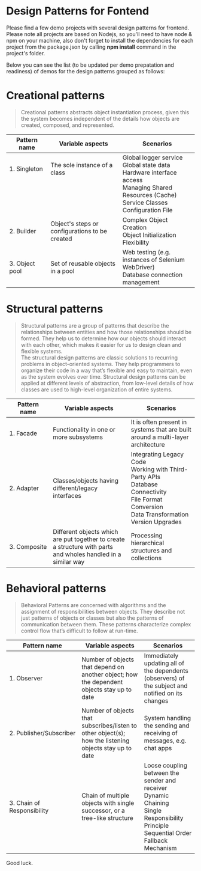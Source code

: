 # Design Patterns for Fontend
Please find a few demo projects with several design patterns for frontend. Please note all projects are based on Nodejs, so you'll need to have node & npm on your machine, also don't forget to install the dependencies for each project from the package.json by calling **npm install** command in the project's folder.

Below you can see the list (to be updated per demo prepatation and readiness) of demos for the design patterns grouped as follows:

#  Creational patterns

> Creational patterns abstracts object instantiation process, given this the system becomes independent of the details how objects are created, composed, and represented.

| Pattern name | Variable aspects | Scenarios |
|--------------|------------------|-----------|
| 1.&nbsp;Singleton  <br /> <br /> <br /> <br /> <br />| The sole instance of a class  <br /> <br /> <br /> <br /> <br />| Global logger service <br /> Global state data <br /> Hardware interface access <br /> Managing Shared Resources (Cache) <br /> Service Classes <br /> Configuration File |
| 2.&nbsp;Builder <br />| Object's steps or configurations to be created <br />| Complex Object Creation <br /> Object Initialization Flexibility |
| 3.&nbsp;Object pool <br />| Set of reusable objects in a pool <br />| Web testing (e.g. instances of Selenium WebDriver) <br /> Database connection management |

# Structural patterns

> Structural patterns are a group of patterns that describe the relationships between entities and how those relationships should be formed. They help us to determine how our objects should interact with each other, which makes it easier for us to design clean and flexible systems. <br />
> The structural design patterns are classic solutions to recurring problems in object-oriented systems. They help programmers to organize their code in a way that’s flexible and easy to maintain, even as the system evolves over time. Structural design patterns can be applied at different levels of abstraction, from low-level details of how classes are used to high-level organization of entire systems.

| Pattern name | Variable aspects | Scenarios |
|--------------|------------------|-----------|
| 1.&nbsp;Facade    | Functionality in one or more subsystems | It is often present in systems that are built around a multi-layer architecture |
| 2.&nbsp;Adapter    | Classes/objects having different/legacy interfaces | Integrating Legacy Code  <br />  Working with Third-Party APIs <br /> Database Connectivity <br /> File Format Conversion <br /> Data Transformation <br /> Version Upgrades |
| 3.&nbsp;Composite    | Different objects which are put together to create a structure with parts and wholes handled in a similar way | Processing hierarchical structures and collections |


# Behavioral patterns
> Behavioral Patterns are concerned with algorithms and the assignment of responsibilities between objects.
> They describe not just patterns of objects or classes but also the patterns of communication between them.
> These patterns characterize complex control flow that’s difficult to follow at run-time. 

| Pattern name | Variable aspects | Scenarios |
|--------------|------------------|-----------|
| 1.&nbsp;Observer  | Number of objects that depend on another object; how the dependent objects stay up to date | Immediately updating all of the dependents (observers) of the subject and notified on its changes |
| 2.&nbsp;Publisher/Subscriber  | Number of objects that subscribes/listen to other object(s); how the listening objects stay up to date | System handling the sending and receiving of messages, e.g. chat apps |
| 3.&nbsp;Chain of Responsibility  | Chain of multiple objects with single successor, or a tree-like structure | Loose coupling between the sender and receiver <br /> Dynamic Chaining <br /> Single Responsibility Principle <br /> Sequential Order <br /> Fallback Mechanism |

Good luck.
